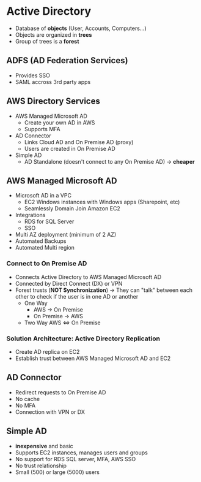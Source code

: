 # Active Directory

* Database of **objects** (User, Accounts, Computers...)
* Objects are organized in **trees**
* Group of trees is a **forest**

## ADFS (AD Federation Services)
* Provides SSO
* SAML accross 3rd party apps

## AWS Directory Services
* AWS Managed Microsoft AD
  * Create your own AD in AWS
  * Supports MFA
* AD Connector
  * Links Cloud AD and On Premise AD (proxy)
  * Users are created in On Premise AD
* Simple AD
  * AD Standalone (doesn't connect to any On Premise AD) -> **cheaper**

## AWS Managed Microsoft AD
* Microsoft AD in a VPC
  * EC2 Windows instances with Windows apps (Sharepoint, etc)
  * Seamlessly Domain Join Amazon EC2
* Integrations
  * RDS for SQL Server
  * SSO
* Multi AZ deployment (minimum of 2 AZ)
* Automated Backups
* Automated Multi region

### Connect to On Premise AD
* Connects Active Directory to AWS Managed Microsoft AD
* Connected by Direct Connect (DX) or VPN
* Forest trusts (**NOT Synchronization**) -> They can "talk" between each other to check if the user is in one AD or another
  * One Way
    * AWS -> On Premise
    * On Premise -> AWS
  * Two Way
    AWS <=> On Premise

### Solution Architecture: Active Directory Replication
* Create AD replica on EC2
* Establish trust between AWS Managed Microsoft AD and EC2

## AD Connector
* Redirect requests to On Premise AD
* No cache
* No MFA
* Connection with VPN or DX

## Simple AD
* **inexpensive** and basic
* Supports EC2 instances, manages users and groups
* No support for RDS SQL server, MFA, AWS SSO
* No trust relationship
* Small (500) or large (5000) users
